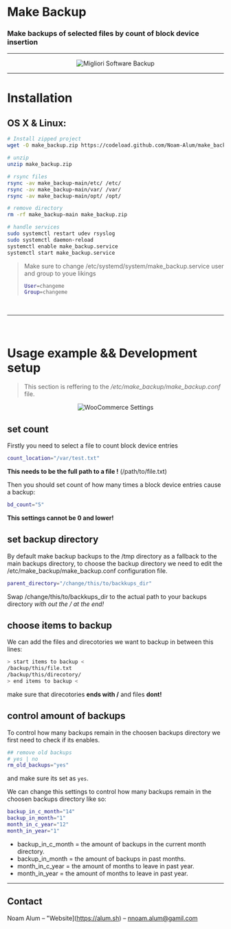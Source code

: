 # Make Backup

### Make backups of selected files by count of block device insertion

<hr>

<p align="center">
  <img src="https://www.rackone.it/wp-content/uploads/2023/01/migliori-software-backup.jpg" alt="Migliori Software Backup">
</p>

<hr>

# Installation

## OS X & Linux:

```sh
# Install zipped project
wget -O make_backup.zip https://codeload.github.com/Noam-Alum/make_backup/zip/refs/heads/main

# unzip
unzip make_backup.zip

# rsync files
rsync -av make_backup-main/etc/ /etc/
rsync -av make_backup-main/var/ /var/
rsync -av make_backup-main/opt/ /opt/

# remove directory
rm -rf make_backup-main make_backup.zip

# handle services
sudo systemctl restart udev rsyslog
sudo systemctl daemon-reload
systemctl enable make_backup.service
systemctl start make_backup.service
```
>Make sure to change /etc/systemd/system/make_backup.service user and group to youe likings
>```sh
>User=changeme
>Group=changeme
<br>
<hr>
<br>

# Usage example && Development setup
> This section is reffering to the */etc/make_backup/make_backup.conf* file.

<div style="text-align: center;">
  <img src="https://www.elegantthemes.com/blog/wp-content/uploads/2021/11/configuring-woocommerce-settings-1.png" alt="WooCommerce Settings">
</div>

## set count
Firstly you need to select a file to count block device entries
```sh
count_location="/var/test.txt"
```
**This needs to be the full path to a file !** (/path/to/file.txt)

Then you should set count of how many times a block device entries cause a backup:
```sh
bd_count="5"
```
**This settings cannot be 0 and lower!**

## set backup directory
By default make backup backups to the /tmp directory as a fallback to the main backups directory, to choose the backup directory we need to edit the /etc/make_backup/make_backup.conf configuration file.

```sh
parent_directory="/change/this/to/backkups_dir"
```
Swap /change/this/to/backkups_dir to the actual path to your backups directory *with out the / at the end!*

## choose items to backup
We can add the files and direcotories we want to backup in between this lines:
```sh
> start items to backup <
/backup/this/file.txt
/backup/this/direcotory/
> end items to backup <
```
make sure that direcotories **ends with /** and files **dont!**

## control amount of backups
To control how many backups remain in the choosen backups directory we first need to check if its enables.
```sh
## remove old backups
# yes | no
rm_old_backups="yes"
```
and make sure its set as ```yes```.

We can change this settings to control how many backups remain in the choosen backups directory like so:
```sh
backup_in_c_month="14"
backup_in_month="1"
month_in_c_year="12"
month_in_year="1"
```
* backup_in_c_month = the amount of backups in the current month directory.
* backup_in_month = the amount of backups in past months.
* month_in_c_year = the amount of months to leave in past year.
* month_in_year = the amount of months to leave in past year.

<hr>

## Contact

Noam Alum – "Website](https://alum.sh) – nnoam.alum@gamil.com
